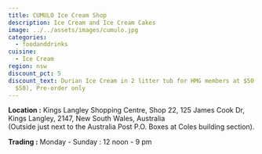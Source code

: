 ```yaml
---
title: CUMULO Ice Cream Shop
description: Ice Cream and Ice Cream Cakes
image: ../../assets/images/cumulo.jpg
categories:
  - foodanddrinks
cuisine:
  - Ice Cream
region: nsw
discount_pct: 5
discount_text: Durian Ice Cream in 2 litter tub for HMG members at $50 (normally
  $58), Pre-order only
---
```


**Location :** Kings Langley Shopping Centre, Shop 22, 125 James Cook Dr, Kings Langley, 2147, New South Wales, Australia\
(Outside just next to the Australia Post P.O. Boxes at Coles building section).

**Trading :** Monday - Sunday : 12 noon - 9 pm
